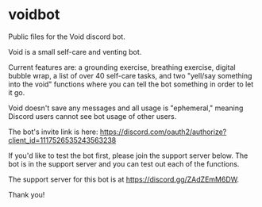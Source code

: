 # voidbot

Public files for the Void discord bot.

Void is a small self-care and venting bot.

Current features are: a grounding exercise, breathing exercise, digital bubble wrap, a list of over 40 self-care tasks, and two "yell/say something into the void" functions where you can tell the bot something in order to let it go.

Void doesn't save any messages and all usage is "ephemeral," meaning Discord users cannot see bot usage of other users.

The bot's invite link is here: https://discord.com/oauth2/authorize?client_id=1117526535243563238

If you'd like to test the bot first, please join the support server below. The bot is in the support server and you can test out each of the functions.

The support server for this bot is at https://discord.gg/ZAdZEmM6DW.

Thank you!
